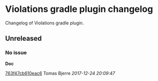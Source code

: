 
 # Violations gradle plugin changelog

Changelog of Violations gradle plugin.

## Unreleased
### No issue

**Doc**


[763f47cb610eac6](https://github.com/tomasbjerre/violations-gradle-plugin/commit/763f47cb610eac6) Tomas Bjerre *2017-12-24 20:09:47*


 